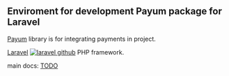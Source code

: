 ## Enviroment for development Payum package for Laravel

[Payum](https://github.com/Payum/Payum) library is for integrating payments in project.

[Laravel](http://laravel.com/) [![laravel github](
    https://f.cloud.github.com/assets/54012/36830/42c6b24a-5377-11e2-85ff-275263752a43.png
    )](https://github.com/laravel/laravel) PHP framework.

main docs:
[TODO](/docs/todo.md)
